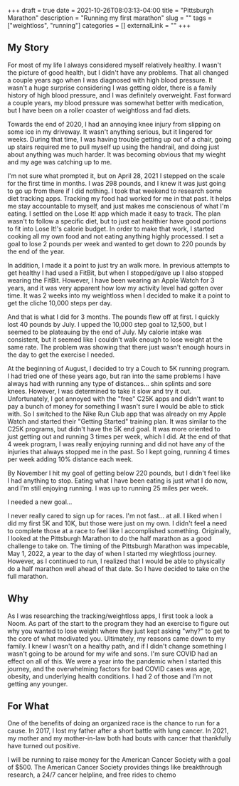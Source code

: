 +++ 
draft = true
date = 2021-10-26T08:03:13-04:00
title = "Pittsburgh Marathon"
description = "Running my first marathon"
slug = "" 
tags = ["weightloss", "running"]
categories = []
externalLink = ""
+++

## My Story

For most of my life I always considered myself relatively healthy.  I wasn't the picture of good health, but I didn't have any problems.  That all changed a couple years ago when I was diagnosed with high blood pressure.  It wasn't a huge surprise considering I was getting older, there is a family history of high blood pressure, and I was definitely overweight.  Fast forward a couple years, my blood pressure was somewhat better with medication, but I have been on a roller coaster of weightloss and fad diets.

Towards the end of 2020, I had an annoying knee injury from slipping on some ice in my driveway.  It wasn't anything serious, but it lingered for weeks.  During that time, I was having trouble getting up out of a chair, going up stairs required me to pull myself up using the handrail, and doing just about anything was much harder.  It was becoming obvious that my wieght and my age was catching up to me.

I'm not sure what prompted it, but on April 28, 2021 I stepped on the scale for the first time in months.  I was 298 pounds, and I knew it was just going to go up from there if I did nothing.  I took that weekend to research some diet tracking apps.  Tracking my food had worked for me in that past.  It helps me stay accountable to myself, and just makes me conscienous of what I'm eating.  I settled on the Lose It! app which made it easy to track.  The plan wasn't to follow a specific diet, but to just eat healthier have good portions to fit into Lose It!'s calorie budget.  In order to make that work, I started cooking all my own food and not eating anything highly processed.  I set a goal to lose 2 pounds per week and wanted to get down to 220 pounds by the end of the year.

In addition, I made it a point to just try an walk more.  In previous attempts to get healthy I had used a FitBit, but when I stopped/gave up I also stopped wearing the FitBit.  However, I have been wearing an Apple Watch for 3 years, and it was very apparent how low my activity level had gotten over time.  It was 2 weeks into my weightloss when I decided to make it a point to get the cliche 10,000 steps per day.

And that is what I did for 3 months. The pounds flew off at first. I quickly lost 40 pounds by July. I upped the 10,000 step goal to 12,500, but I seemed to be plateauing by the end of July.  My calorie intake was consistent, but it seemed like I couldn't walk enough to lose weight at the same rate.  The problem was showing that there just wasn't enough hours in the day to get the exercise I needed.

At the beginning of August, I decided to try a Couch to 5K running program.  I had tried one of these years ago, but ran into the same problems I have always had with running any type of distances... shin splints and sore knees.  However, I was determined to take it slow and try it out.  Unfortunately, I got annoyed with the "free" C25K apps and didn't want to pay a bunch of money for something I wasn't sure I would be able to stick with. So I switched to the Nike Run Club app that was already on my Apple Watch and started their "Getting Started" training plan.  It was similar to the C25K programs, but didn't have the 5K end goal.  It was more oriented to just getting out and running 3 times per week, which I did.  At the end of that 4 week program, I was really enjoying running and did not have any of the injuries that always stopped me in the past.  So I kept going, running 4 times per week adding 10% distance each week.

By November I hit my goal of getting below 220 pounds, but I didn't feel like I had anything to stop. Eating what I have been eating is just what I do now, and I'm still enjoying running.  I was up to running 25 miles per week.  

I needed a new goal...

I never really cared to sign up for races.  I'm not fast... at all.  I liked when I did my first 5K and 10K, but those were just on my own.  I didn't feel a need to complete those at a race to feel like I accomplished something.  Originally, I looked at the Pittsburgh Marathon to do the half marathon as a good challenge to take on.  The timing of the Pittsburgh Marathon was impecable, May 1, 2022, a year to the day of when I started my wieghtloss journey.  However, as I continued to run, I realized that I would be able to physically do a half marathon well ahead of that date.  So I have decided to take on the full marathon.

## Why

As I was researching the tracking/weightloss apps, I first took a look a Noom.  As part of the start to the program they had an exercise to figure out why you wanted to lose weight where they just kept asking "why?" to get to the core of what modivated you.  Ultimately, my reasons came down to my family. I knew I wasn't on a healthy path, and if I didn't change something I wasn't going to be around for my wife and sons.  I'm sure COVID had an effect on all of this. We were a year into the pandemic when I started this journey, and the overwhelming factors for bad COVID cases was age, obesity, and underlying health conditions.  I had 2 of those and I'm not getting any younger.

## For What

One of the benefits of doing an organized race is the chance to run for a cause.  In 2017, I lost my father after a short battle with lung cancer. In 2021, my mother and my mother-in-law both had bouts with cancer that thankfully have turned out positive.  

I will be running to raise money for the American Cancer Society with a goal of $500.  The American Cancer Society provides things like breakthrough research, a 24/7 cancer helpline, and free rides to chemo